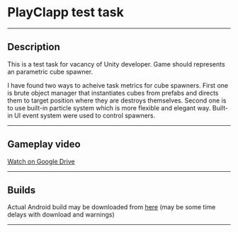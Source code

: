 # PlayClapp test task

---

## Description

This is a test task for vacancy of Unity developer.
Game should represents an parametric cube spawner. 

I have found two ways to acheive task metrics for cube spawners.
First one is brute object manager that instantiates cubes from prefabs and directs them to target position where they are destroys themselves.
Second one is to use built-in particle system which is more flexible and elegant way. 
Built-in UI event system were used to control spawners.

---
## Gameplay video
<a href="https://drive.google.com/file/d/1EdIqB3vgarrADEZaPIIiYKZ6cDkXnckh/view?usp=sharing">Watch on Google Drive</a><br>

---

## Builds
Actual Android build may be downloaded from 
<a href="https://drive.google.com/uc?export=download&id=1iLcXNlKFzAzmgo_-EAUo1fCODJTgnmfO">here</a>
(may be some time delays with download and warnings)

---

